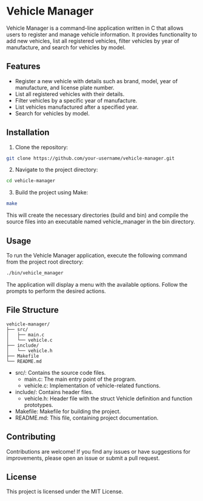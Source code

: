 # Vehicle Manager

Vehicle Manager is a command-line application written in C that allows users to register and manage vehicle information. It provides functionality to add new vehicles, list all registered vehicles, filter vehicles by year of manufacture, and search for vehicles by model.

## Features

- Register a new vehicle with details such as brand, model, year of manufacture, and license plate number.
- List all registered vehicles with their details.
- Filter vehicles by a specific year of manufacture.
- List vehicles manufactured after a specified year.
- Search for vehicles by model.

## Installation

1. Clone the repository:

```bash
git clone https://github.com/your-username/vehicle-manager.git
```

2. Navigate to the project directory:

```bash
cd vehicle-manager
```

3. Build the project using Make:

```bash
make
```

This will create the necessary directories (build and bin) and compile the source files into an executable named vehicle_manager in the bin directory.

## Usage

To run the Vehicle Manager application, execute the following command from the project root directory:

```bash
./bin/vehicle_manager
```

The application will display a menu with the available options. Follow the prompts to perform the desired actions.

## File Structure


```
vehicle-manager/
├── src/
│   ├── main.c
│   └── vehicle.c
├── include/
│   └── vehicle.h
├── Makefile
└── README.md
```

- src/: Contains the source code files.
  - main.c: The main entry point of the program.
  - vehicle.c: Implementation of vehicle-related functions.
- include/: Contains header files.
  - vehicle.h: Header file with the struct Vehicle definition and function prototypes.
- Makefile: Makefile for building the project.
- README.md: This file, containing project documentation.

## Contributing

Contributions are welcome! If you find any issues or have suggestions for improvements, please open an issue or submit a pull request.

## License

This project is licensed under the MIT License.